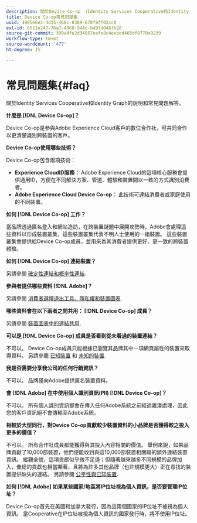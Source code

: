 ```yaml
---
description: 關於Device Co-op （Identity Services Cooperative和Identity Graph）常見問題的解答。
title: Device Co-op常見問題集
uuid: 490566e1-4d35-468c-8389-678f9ff02cc8
exl-id: 6511e247-76a7-4960-944c-b49fd046fb28
source-git-commit: 399a4fe2d34957eafe8c4eebed465df8770a9239
workflow-type: tm+mt
source-wordcount: '477'
ht-degree: 1%

---
```


# 常見問題集{#faq}

關於Identity Services Cooperative和Identity Graph的說明和常見問題解答。

**什麼是 [!DNL Device Co-op]？**

Device Co-op是參與Adobe Experience Cloud客戶的數位合作社，可共同合作以更清楚識別跨裝置的客戶。

**Device Co-op使用哪些技術？**

Device Co-op包含兩項技術：

* **Experience CloudID服務：** Adobe Experience Cloud的這項核心服務會提供通用ID，方便在不同解決方案、管道、體驗和裝置間以一致的方式識別消費者。
* **Adobe Experience Cloud Device Co-op：** 此技術可連結消費者或家庭使用的不同裝置。

**如何 [!DNL Device Co-op] 工作？**

當品牌透過匿名登入和網站造訪，在跨裝置謎題中展開攻勢時，Adobe會處理這些資料以形成裝置叢集，這些裝置叢集代表不明人士使用的一組裝置。 這些裝置叢集會提供給Device Co-op成員，並用來為其消費者提供更好、更一致的跨裝置體驗。

**如何 [!DNL Device Co-op] 連結裝置？**

另請參閱 [確定性連結和概率性連結](processes/links.md#concept-58bb7ab25f904f5f98d645e35205c931).

**參與者提供哪些資料 [!DNL Adobe]？**

另請參閱 [消費者選擇退出工具、隱私權和裝置圖表](privacy.md#concept-fa1346e6b95a484eaeafc9bebe3cd6be).

**哪些資料會在以下兩者之間共用： [!DNL Device Co-op] 成員？**

另請參閱 [裝置圖表中的連結共用](processes/link-sharing.md#concept-7168053105a94649a3f092d375d79eaf).

<!--
Removed at Asa's request.
<p><b>What does <span class="keyword"> Adobe </span> see via the <span class="wintitle"> Device Graph </span>?</b> </p>
<p>Adobe can see which devices are most likely being used by the same person, using probabilistic and deterministic device graph algorithms. This match between a group of devices and a person is really two numbers that are linked to each other. One number represents a group of devices believed to belong to the same person while the other number represents a person. Adobe makes this linked device information available to consumers as well, so they can correct misinformation and/or opt-out one or all devices from the Device Co-op. </p>
-->

**可以是 [!DNL Device Co-op] 成員是否看到從未看過的裝置連結？**

不可以。 Device Co-op成員只能根據已瀏覽其品牌其中一項網頁屬性的裝置來取得資料。 另請參閱 [已知裝置](processes/known-device.md#concept-8e87c276819a48bfac5cef10b45216d1) 和 [未知的裝置](processes/unknown-device.md#concept-95090d341cdc4c22ba4319d79d8f6e40).

**我是否需要分享我公司的任何行銷資訊？**

不可以。 品牌僅向Adobe提供匿名裝置資料。

**會 [!DNL Adobe] 在中使用個人識別資訊(PII) [!DNL Device Co-op]？**

不可以。 所有個人識別資訊都會在傳入任何Adobe系統之前經過雜湊處理，因此您的客戶資訊絕不會傳輸至Adobe系統。

**相較於大型同行，對Device Co-op貢獻較少裝置資料的小品牌是否獲得較之投入更多的價值？**

不可以。 所有合作社成員都能獲得與其投入內容相關的價值。 舉例來說，如果品牌貢獻了10,000部裝置，他們便能收到與這10,000部裝置相關聯的額外連結裝置資訊。 縱觀全貌，這項貢獻似乎微不足道；但隨著越來越多不同規模的品牌加入，彙總的貢獻也相當顯著，且將為許多其他品牌（也許規模更大）正在尋找的裝置提供缺失的連結。 另請參閱 [公平性與已知裝置](processes/known-device.md#section-0543188729d845d6b95db70b8b25e9f8).

**如何 [!DNL Adobe] 如果某些國家/地區將IP位址視為個人資訊，是否要管理IP位址？**

Device Co-op首先在美國和加拿大發行，因為這兩個國家的IP位址不被視為個人資訊。 當Cooperative在IP位址被視為個人資訊的國家發行時，將不使用IP位址。
